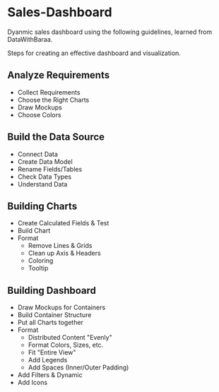 # Sales-Dashboard

Dyanmic sales dashboard using the following guidelines, learned from DataWithBaraa.

Steps for creating an effective dashboard and visualization.

## Analyze Requirements
- Collect Requirements
- Choose the Right Charts
- Draw Mockups
- Choose Colors
## Build the Data Source
- Connect Data
- Create Data Model
- Rename Fields/Tables
- Check Data Types
- Understand Data
## Building Charts
- Create Calculated Fields & Test
- Build Chart
- Format
  - Remove Lines & Grids
  - Clean up Axis & Headers
  - Coloring
  - Tooltip
## Building Dashboard
- Draw Mockups for Containers
- Build Container Structure
- Put all Charts together
- Format
  - Distributed Content "Evenly"
  - Format Colors, Sizes, etc.
  - Fit "Entire View"
  - Add Legends
  - Add Spaces (Inner/Outer Padding)
- Add Filters & Dynamic
- Add Icons
